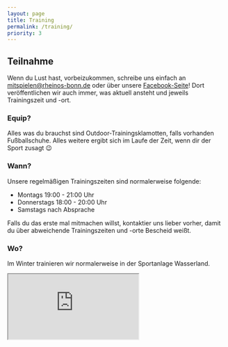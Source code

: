 ```yaml
---
layout: page
title: Training
permalink: /training/
priority: 3
---
```


## Teilnahme
Wenn du Lust hast, vorbeizukommen, schreibe uns einfach an [mitspielen@rheinos-bonn.de](mailto:mitspielen@rheinos-bonn.de) oder über unsere [Facebook-Seite](https://www.facebook.com/RheinosBonn)! Dort veröffentlichen wir auch immer, was aktuell ansteht und jeweils Trainingszeit und -ort.

### Equip?
Alles was du brauchst sind Outdoor-Trainingsklamotten, falls vorhanden Fußballschuhe. Alles weitere ergibt sich im Laufe der Zeit, wenn dir der Sport zusagt :wink:

### Wann?
Unsere regelmäßigen Trainingszeiten sind normalerweise folgende:

* Montags 19:00 - 21:00 Uhr
* Donnerstags 18:00 - 20:00 Uhr
* Samstags nach Absprache

Falls du das erste mal mitmachen willst, kontaktier uns lieber vorher, damit du über abweichende Trainingszeiten und -orte Bescheid weißt.

### Wo?
Im Winter trainieren wir normalerweise in der Sportanlage Wasserland.

<div class="row justify-content-center mt-3">
  <div class="embed-responsive col-8 embed-responsive-16by9">
    <iframe src="https://www.google.com/maps/embed?pb=!1m18!1m12!1m3!1d1245.872501592097!2d7.117871192413944!3d50.71009421748352!2m3!1f0!2f0!3f0!3m2!1i1024!2i768!4f13.1!3m3!1m2!1s0x47bee3d8d15a71ab%3A0xe64acfc855de2931!2sWasserland+11%2C+53129+Bonn!5e0!3m2!1sde!2sde!4v1485989670868" class="embed-responsive-item"></iframe>
  </div>
</div>
